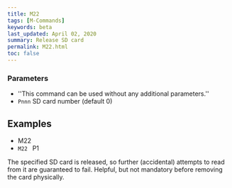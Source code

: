 ```yaml
---
title: M22
tags: [M-Commands] 
keywords: beta 
last_updated: April 02, 2020 
summary: Release SD card 
permalink: M22.html
toc: false 
---
```



### Parameters

* ''This command can be used without any additional parameters.''
* `Pnnn` SD card number (default 0)

## Examples

* M22
* ` M22  ` P1

The specified SD card is released, so further (accidental) attempts to read from it are guaranteed to fail. Helpful, but not mandatory before removing the card physically.

